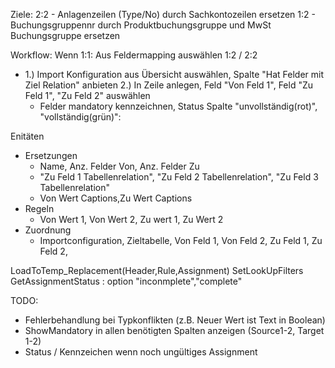 Ziele:
 2:2 - Anlagenzeilen (Type/No) durch Sachkontozeilen ersetzen
 1:2 - Buchungsgruppennr durch Produktbuchungsgruppe und MwSt Buchungsgruppe ersetzen

 Workflow:
Wenn 1:1: Aus Feldermapping auswählen
1:2 / 2:2 
- 1.) Import Konfiguration aus Übersicht auswählen, Spalte "Hat Felder mit Ziel Relation" anbieten
  2.) In Zeile anlegen, Feld "Von Feld 1", Feld "Zu Feld 1", "Zu Feld 2" auswählen
  - Felder mandatory kennzeichnen, Status Spalte "unvollständig(rot)", "vollständig(grün)":

Enitäten
- Ersetzungen
  - Name, Anz. Felder Von, Anz. Felder Zu
  - "Zu Feld 1 Tabellenrelation", "Zu Feld 2 Tabellenrelation", "Zu Feld 3 Tabellenrelation"
  - Von Wert Captions,Zu Wert Captions
- Regeln
  - Von Wert 1, Von Wert 2, Zu wert 1, Zu Wert 2
- Zuordnung
  - Importconfiguration, Zieltabelle,  Von Feld 1, Von Feld 2,  Zu Feld 1, Zu Feld 2,

LoadToTemp_Replacement(Header,Rule,Assignment)
SetLookUpFilters
GetAssignmentStatus : option "inconmplete","complete"

TODO:
- Fehlerbehandlung bei Typkonflikten (z.B. Neuer Wert ist Text in Boolean)
- ShowMandatory in allen benötigten Spalten anzeigen (Source1-2, Target 1-2)
- Status / Kennzeichen wenn noch ungültiges Assignment